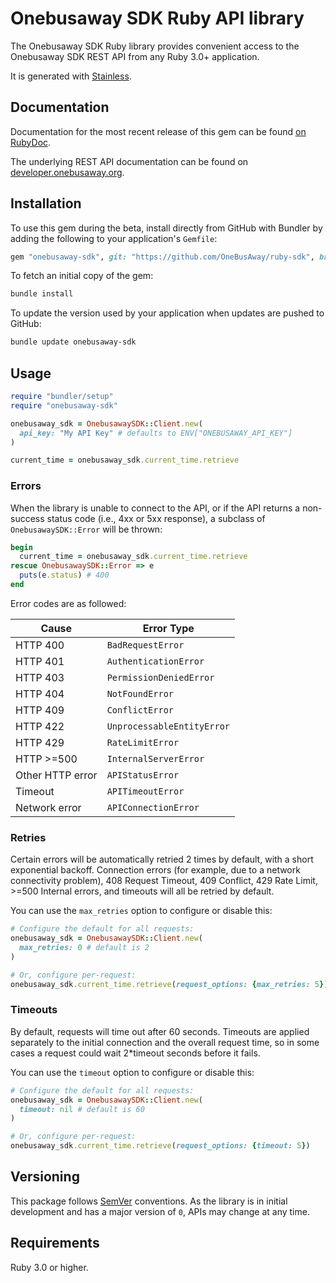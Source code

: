 # Onebusaway SDK Ruby API library

The Onebusaway SDK Ruby library provides convenient access to the Onebusaway SDK REST API from any Ruby 3.0+
application.

It is generated with [Stainless](https://www.stainlessapi.com/).

## Documentation

Documentation for the most recent release of this gem can be found [on RubyDoc](https://gemdocs.org/gems/onebusaway-sdk/latest).

The underlying REST API documentation can be found on [developer.onebusaway.org](https://developer.onebusaway.org).

## Installation

To use this gem during the beta, install directly from GitHub with Bundler by
adding the following to your application's `Gemfile`:

```ruby
gem "onebusaway-sdk", git: "https://github.com/OneBusAway/ruby-sdk", branch: "main"
```

To fetch an initial copy of the gem:

```sh
bundle install
```

To update the version used by your application when updates are pushed to
GitHub:

```sh
bundle update onebusaway-sdk
```

## Usage

```ruby
require "bundler/setup"
require "onebusaway-sdk"

onebusaway_sdk = OnebusawaySDK::Client.new(
  api_key: "My API Key" # defaults to ENV["ONEBUSAWAY_API_KEY"]
)

current_time = onebusaway_sdk.current_time.retrieve
```

### Errors

When the library is unable to connect to the API, or if the API returns a
non-success status code (i.e., 4xx or 5xx response), a subclass of
`OnebusawaySDK::Error` will be thrown:

```ruby
begin
  current_time = onebusaway_sdk.current_time.retrieve
rescue OnebusawaySDK::Error => e
  puts(e.status) # 400
end
```

Error codes are as followed:

| Cause            | Error Type                 |
| ---------------- | -------------------------- |
| HTTP 400         | `BadRequestError`          |
| HTTP 401         | `AuthenticationError`      |
| HTTP 403         | `PermissionDeniedError`    |
| HTTP 404         | `NotFoundError`            |
| HTTP 409         | `ConflictError`            |
| HTTP 422         | `UnprocessableEntityError` |
| HTTP 429         | `RateLimitError`           |
| HTTP >=500       | `InternalServerError`      |
| Other HTTP error | `APIStatusError`           |
| Timeout          | `APITimeoutError`          |
| Network error    | `APIConnectionError`       |

### Retries

Certain errors will be automatically retried 2 times by default, with a short
exponential backoff. Connection errors (for example, due to a network
connectivity problem), 408 Request Timeout, 409 Conflict, 429 Rate Limit, >=500 Internal errors,
and timeouts will all be retried by default.

You can use the `max_retries` option to configure or disable this:

```ruby
# Configure the default for all requests:
onebusaway_sdk = OnebusawaySDK::Client.new(
  max_retries: 0 # default is 2
)

# Or, configure per-request:
onebusaway_sdk.current_time.retrieve(request_options: {max_retries: 5})
```

### Timeouts

By default, requests will time out after 60 seconds.
Timeouts are applied separately to the initial connection and the overall request time,
so in some cases a request could wait 2\*timeout seconds before it fails.

You can use the `timeout` option to configure or disable this:

```ruby
# Configure the default for all requests:
onebusaway_sdk = OnebusawaySDK::Client.new(
  timeout: nil # default is 60
)

# Or, configure per-request:
onebusaway_sdk.current_time.retrieve(request_options: {timeout: 5})
```

## Versioning

This package follows [SemVer](https://semver.org/spec/v2.0.0.html) conventions. As the
library is in initial development and has a major version of `0`, APIs may change
at any time.

## Requirements

Ruby 3.0 or higher.
